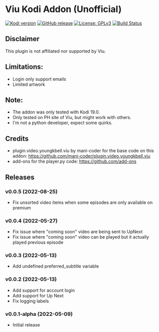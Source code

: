 # Viu Kodi Addon (Unofficial)

[![Kodi version](https://img.shields.io/badge/kodi%20versions-19-blue)](https://kodi.tv/)
[![GitHub release](https://img.shields.io/github/release/maynero/plugin.video.viu.svg)](https://github.com/maynero/plugin.video.viu/releases)
[![License: GPLv3](https://img.shields.io/badge/License-GPLv3-yellow.svg)](https://opensource.org/licenses/GPL-3.0)
[![Build Status](https://img.shields.io/github/workflow/status/maynero/plugin.video.viu/CI/master)](https://github.com/maynero/plugin.video.viu/actions?query=branch%3Amaster)

## Disclaimer
This plugin is not affiliated nor supported by Viu.

## Limitations: 
 - Login only support emails
 - Limited artwork

## Note: 
 - The addon was only tested with Kodi 19.0.
 - Only tested on PH site of Viu, but might work with others.
 - I'm not a python developer, expect some quirks.

## Credits
 - plugin.video.youngkbell.viu by mani-coder for the base code on this addon: https://github.com/mani-coder/plugin.video.youngkbell.viu
 - add-ons for the player.py code: https://github.com/add-ons

## Releases
### v0.0.5 (2022-08-25)
- Fix unsorted video items when some episodes are only available on premium

### v0.0.4 (2022-05-27)
- Fix issue where "coming soon" video are being sent to UpNext
- Fix issue where "coming soon" video can be played but it actually played previous episode

### v0.0.3 (2022-05-13)
- Add undefined preferred_subtitle variable

### v0.0.2 (2022-05-13)
- Add support for account login
- Add support for Up Next
- Fix logging labels

### v0.0.1-alpha (2022-05-09)
- Initial release
